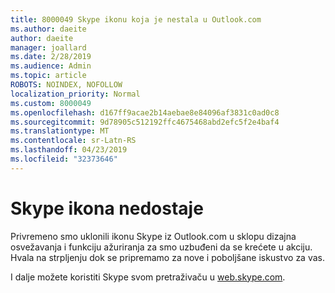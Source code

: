 ```yaml
---
title: 8000049 Skype ikonu koja je nestala u Outlook.com
ms.author: daeite
author: daeite
manager: joallard
ms.date: 2/28/2019
ms.audience: Admin
ms.topic: article
ROBOTS: NOINDEX, NOFOLLOW
localization_priority: Normal
ms.custom: 8000049
ms.openlocfilehash: d167ff9acae2b14aebae8e84096af3831c0ad0c8
ms.sourcegitcommit: 9d78905c512192ffc4675468abd2efc5f2e4baf4
ms.translationtype: MT
ms.contentlocale: sr-Latn-RS
ms.lasthandoff: 04/23/2019
ms.locfileid: "32373646"
---
```

# <a name="skype-icon-missing"></a>Skype ikona nedostaje

Privremeno smo uklonili ikonu Skype iz Outlook.com u sklopu dizajna osvežavanja i funkciju ažuriranja za smo uzbuđeni da se krećete u akciju. Hvala na strpljenju dok se pripremamo za nove i poboljšane iskustvo za vas.

I dalje možete koristiti Skype svom pretraživaču u [web.skype.com](https://web.skype.com).